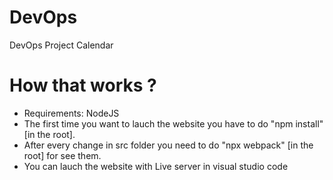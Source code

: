 # DevOps
DevOps Project Calendar 

# How that works ?
- Requirements: NodeJS
- The first time you want to lauch the website you have to do "npm install" [in the root].
- After every change in src folder you need to do "npx webpack" [in the root] for see them.
- You can lauch the website with Live server in visual studio code